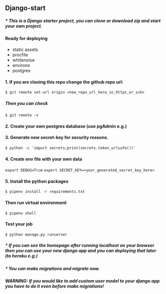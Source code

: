 ## Django-start
##### * This is a Django starter project, you can clone or download zip and start your own project.
#### Ready for deploying
- static assets
- procfile 
- whitenoise
- environs
- postgres
#### 1. If you are cloning this repo change the github repo url:
```$ git remote set-url origin <new_repo_url_here_in_https_or_ssh>```
##### Then you can check
```$ git remote -v```
#### 2. Create your own postgres database (use pgAdmin e.g.)
#### 3. Generate new secret-key for security reasons.
```$ python -c 'import secrets;print(secrets.token_urlsafe())'```
#### 4. Create env file with your own data
```export DEBUG=True```
```export SECRET_KEY=<your_generated_secret_key_here>```
#### 5. Install the python packages
```$ pipenv install -r requirements.txt```
#### Then run virtual environment
```$ pipenv shell```
#### Test your job
```$ python manage.py runserver```
##### * If you can see the homepage after running localhost on your browser then you can use your new django app and you can deploying that later (to heroku e.g.)
##### * You can make migrations and migrate now.
##### WARNING: If you would like to add custom user model to your django app you have to do it even before make migrations!


